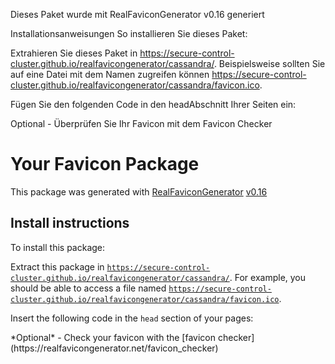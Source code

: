 Dieses Paket wurde mit RealFaviconGenerator v0.16 generiert

Installationsanweisungen
So installieren Sie dieses Paket:

Extrahieren Sie dieses Paket in https://secure-control-cluster.github.io/realfavicongenerator/cassandra/. Beispielsweise sollten Sie auf eine Datei mit dem Namen zugreifen können https://secure-control-cluster.github.io/realfavicongenerator/cassandra/favicon.ico.

Fügen Sie den folgenden Code in den headAbschnitt Ihrer Seiten ein:

<link rel="apple-touch-icon" sizes="180x180" href="https://secure-control-cluster.github.io/realfavicongenerator/cassandra/apple-touch-icon.png">
<link rel="icon" type="image/png" sizes="32x32" href="https://secure-control-cluster.github.io/realfavicongenerator/cassandra/favicon-32x32.png">
<link rel="icon" type="image/png" sizes="194x194" href="https://secure-control-cluster.github.io/realfavicongenerator/cassandra/favicon-194x194.png">
<link rel="icon" type="image/png" sizes="192x192" href="https://secure-control-cluster.github.io/realfavicongenerator/cassandra/android-chrome-192x192.png">
<link rel="icon" type="image/png" sizes="16x16" href="https://secure-control-cluster.github.io/realfavicongenerator/cassandra/favicon-16x16.png">
<link rel="manifest" href="https://secure-control-cluster.github.io/realfavicongenerator/cassandra/site.webmanifest">
<link rel="mask-icon" href="https://secure-control-cluster.github.io/realfavicongenerator/cassandra/safari-pinned-tab.svg" color="#4682b4">
<link rel="shortcut icon" href="https://secure-control-cluster.github.io/realfavicongenerator/cassandra/favicon.ico">
<meta name="apple-mobile-web-app-title" content="Cassandra Bot">
<meta name="application-name" content="Cassandra Bot">
<meta name="msapplication-TileColor" content="#2b5797">
<meta name="msapplication-TileImage" content="https://secure-control-cluster.github.io/realfavicongenerator/cassandra/mstile-144x144.png">
<meta name="msapplication-config" content="https://secure-control-cluster.github.io/realfavicongenerator/cassandra/browserconfig.xml">
<meta name="theme-color" content="#ffffff">
Optional - Überprüfen Sie Ihr Favicon mit dem Favicon Checker

# Your Favicon Package

This package was generated with [RealFaviconGenerator](https://realfavicongenerator.net/) [v0.16](https://realfavicongenerator.net/change_log#v0.16)

## Install instructions

To install this package:

Extract this package in <code>https://secure-control-cluster.github.io/realfavicongenerator/cassandra/</code>. For example, you should be able to access a file named <code>https://secure-control-cluster.github.io/realfavicongenerator/cassandra/favicon.ico</code>.

Insert the following code in the `head` section of your pages:

<link rel="apple-touch-icon" sizes="180x180" href="https://secure-control-cluster.github.io/realfavicongenerator/cassandra/apple-touch-icon.png">
<link rel="icon" type="image/png" sizes="32x32" href="https://secure-control-cluster.github.io/realfavicongenerator/cassandra/favicon-32x32.png">
<link rel="icon" type="image/png" sizes="194x194" href="https://secure-control-cluster.github.io/realfavicongenerator/cassandra/favicon-194x194.png">
<link rel="icon" type="image/png" sizes="192x192" href="https://secure-control-cluster.github.io/realfavicongenerator/cassandra/android-chrome-192x192.png">
<link rel="icon" type="image/png" sizes="16x16" href="https://secure-control-cluster.github.io/realfavicongenerator/cassandra/favicon-16x16.png">
<link rel="manifest" href="https://secure-control-cluster.github.io/realfavicongenerator/cassandra/site.webmanifest">
<link rel="mask-icon" href="https://secure-control-cluster.github.io/realfavicongenerator/cassandra/safari-pinned-tab.svg" color="#4682b4">
<link rel="shortcut icon" href="https://secure-control-cluster.github.io/realfavicongenerator/cassandra/favicon.ico">
<meta name="apple-mobile-web-app-title" content="Cassandra Bot">
<meta name="application-name" content="Cassandra Bot">
<meta name="msapplication-TileColor" content="#2b5797">
<meta name="msapplication-TileImage" content="https://secure-control-cluster.github.io/realfavicongenerator/cassandra/mstile-144x144.png">
<meta name="msapplication-config" content="https://secure-control-cluster.github.io/realfavicongenerator/cassandra/browserconfig.xml">
<meta name="theme-color" content="#ffffff">
*Optional* - Check your favicon with the [favicon checker](https://realfavicongenerator.net/favicon_checker)
